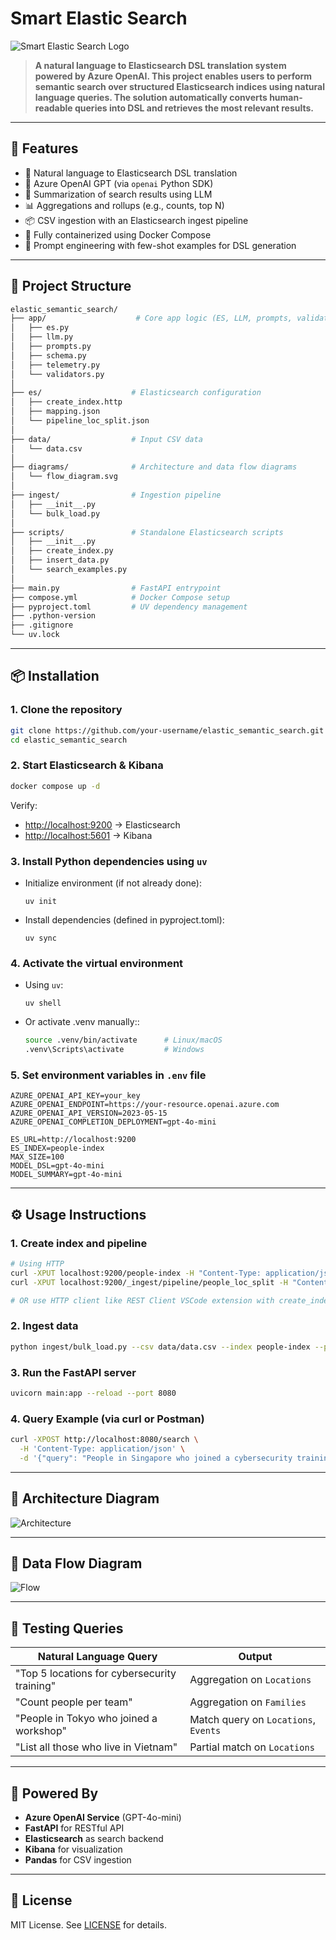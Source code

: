 # Smart Elastic Search

![Smart Elastic Search Logo](diagrams/logo.png)

> **A natural language to Elasticsearch DSL translation system powered by Azure OpenAI. This project enables users to perform semantic search over structured Elasticsearch indices using natural language queries. The solution automatically converts human-readable queries into DSL and retrieves the most relevant results.**

---

## 🚀 Features

* 🔎 Natural language to Elasticsearch DSL translation
* 🧠 Azure OpenAI GPT (via `openai` Python SDK)
* 📄 Summarization of search results using LLM
* 📊 Aggregations and rollups (e.g., counts, top N)
* 📦 CSV ingestion with an Elasticsearch ingest pipeline
* 🧪 Fully containerized using Docker Compose
* 💬 Prompt engineering with few-shot examples for DSL generation

---

## 📁 Project Structure

```bash
elastic_semantic_search/
├── app/                    # Core app logic (ES, LLM, prompts, validation)
│   ├── es.py
│   ├── llm.py
│   ├── prompts.py
│   ├── schema.py
│   ├── telemetry.py
│   └── validators.py
│
├── es/                    # Elasticsearch configuration
│   ├── create_index.http
│   ├── mapping.json
│   └── pipeline_loc_split.json
│
├── data/                  # Input CSV data
│   └── data.csv
│
├── diagrams/              # Architecture and data flow diagrams
│   └── flow_diagram.svg
│
├── ingest/                # Ingestion pipeline
│   ├── __init__.py
│   └── bulk_load.py
│
├── scripts/               # Standalone Elasticsearch scripts
│   ├── __init__.py
│   ├── create_index.py
│   ├── insert_data.py
│   └── search_examples.py
│
├── main.py                # FastAPI entrypoint
├── compose.yml            # Docker Compose setup
├── pyproject.toml         # UV dependency management
├── .python-version
├── .gitignore
└── uv.lock
```

---

## 📦 Installation

### 1. Clone the repository

```bash
git clone https://github.com/your-username/elastic_semantic_search.git
cd elastic_semantic_search
```

### 2. Start Elasticsearch & Kibana

```bash
docker compose up -d
```

Verify:

* [http://localhost:9200](http://localhost:9200) → Elasticsearch
* [http://localhost:5601](http://localhost:5601) → Kibana

### 3. Install Python dependencies using `uv`

   - Initialize environment (if not already done):

     ```uv init```
   - Install dependencies (defined in pyproject.toml):
  
     ```uv sync```

### 4. Activate the virtual environment

   - Using `uv`:

     ```uv shell```
   - Or activate .venv manually::
     ```bash
     source .venv/bin/activate      # Linux/macOS
     .venv\Scripts\activate         # Windows
     ```

### 5. Set environment variables in `.env` file

```env
AZURE_OPENAI_API_KEY=your_key
AZURE_OPENAI_ENDPOINT=https://your-resource.openai.azure.com
AZURE_OPENAI_API_VERSION=2023-05-15
AZURE_OPENAI_COMPLETION_DEPLOYMENT=gpt-4o-mini

ES_URL=http://localhost:9200
ES_INDEX=people-index
MAX_SIZE=100
MODEL_DSL=gpt-4o-mini
MODEL_SUMMARY=gpt-4o-mini
```

---

## ⚙️ Usage Instructions

### 1. Create index and pipeline

```bash
# Using HTTP
curl -XPUT localhost:9200/people-index -H "Content-Type: application/json" -d @es/mapping.json
curl -XPUT localhost:9200/_ingest/pipeline/people_loc_split -H "Content-Type: application/json" -d @es/pipeline_loc_split.json

# OR use HTTP client like REST Client VSCode extension with create_index.http
```

### 2. Ingest data

```bash
python ingest/bulk_load.py --csv data/data.csv --index people-index --pipeline people_loc_split
```

### 3. Run the FastAPI server

```bash
uvicorn main:app --reload --port 8080
```

### 4. Query Example (via curl or Postman)

```bash
curl -XPOST http://localhost:8080/search \
  -H 'Content-Type: application/json' \
  -d '{"query": "People in Singapore who joined a cybersecurity training", "size": 5, "summarize": true}'
```

---

## 🧠 Architecture Diagram

![Architecture]()

---

## 🔁 Data Flow Diagram

![Flow](diagrams/flow_diagram.svg)

---

## 🧪 Testing Queries

| Natural Language Query                       | Output                               |
| -------------------------------------------- |--------------------------------------|
| "Top 5 locations for cybersecurity training" | Aggregation on `Locations `          |
| "Count people per team"                      | Aggregation on `Families `           |
| "People in Tokyo who joined a workshop"      | Match query on `Locations`, `Events` |
| "List all those who live in Vietnam"         | Partial match on `Locations`         |

---

## 🧠 Powered By

* **Azure OpenAI Service** (GPT-4o-mini)
* **FastAPI** for RESTful API
* **Elasticsearch** as search backend
* **Kibana** for visualization
* **Pandas** for CSV ingestion

---

## 📜 License

MIT License. See [LICENSE](LICENSE) for details.
